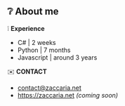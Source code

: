 
 ## :grey_question: About me

:grey_exclamation: **Experience**
- C# | 2 weeks
- Python | 7 months
- Javascript | around 3 years


:envelope: **CONTACT**

+ contact@zaccaria.net
+ https://zaccaria.net _(coming soon)_
